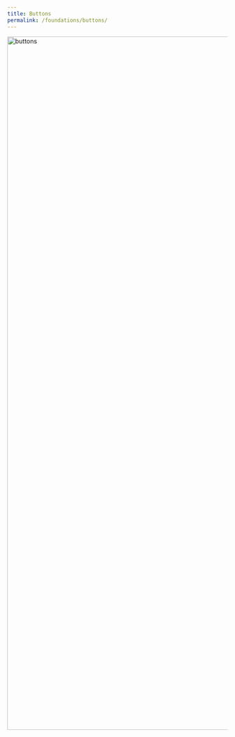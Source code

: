 ```yaml
---
title: Buttons
permalink: /foundations/buttons/
---
```

<img src="https://s3.amazonaws.com/theknot.com/union/tk-buttons_2x.png" alt="buttons" height="1588" width="1379">
